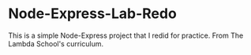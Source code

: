 # Node-Express-Lab-Redo
This is a simple Node-Express project that I redid for practice. From The Lambda School's curriculum. 
